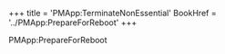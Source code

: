 +++
title = 'PMApp:TerminateNonEssential'
BookHref = '../PMApp:PrepareForReboot'
+++

PMApp:PrepareForReboot
